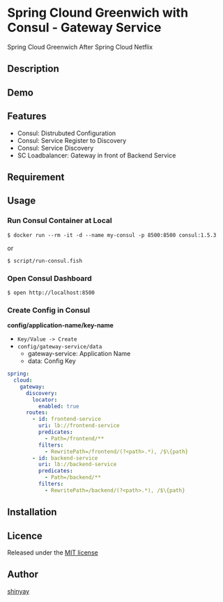 # Spring Clound Greenwich with Consul - Gateway Service

Spring Cloud Greenwich After Spring Cloud Netflix

## Description

## Demo

## Features

- Consul: Distrubuted Configuration
- Consul: Service Register to Discovery
- Consul: Service Discovery
- SC Loadbalancer: Gateway in front of Backend Service

## Requirement

## Usage

### Run Consul Container at Local

```
$ docker run --rm -it -d --name my-consul -p 8500:8500 consul:1.5.3
```
or
```
$ script/run-consul.fish
```

### Open Consul Dashboard

```
$ open http://localhost:8500
```

### Create Config in Consul

**config/application-name/key-name**

- `Key/Value -> Create`
- `config/gateway-service/data`
  - gateway-service: Application Name
  - data: Config Key

```yaml
spring:
  cloud:
    gateway:
      discovery:
        locator:
          enabled: true
      routes:
        - id: frontend-service
          uri: lb://frontend-service
          predicates:
            - Path=/frontend/**
          filters:
            - RewritePath=/frontend/(?<path>.*), /$\{path}
        - id: backend-service
          uri: lb://backend-service
          predicates:
            - Path=/backend/**
          filters:
            - RewritePath=/backend/(?<path>.*), /$\{path}
```

## Installation

## Licence

Released under the [MIT license](https://gist.githubusercontent.com/shinyay/56e54ee4c0e22db8211e05e70a63247e/raw/34c6fdd50d54aa8e23560c296424aeb61599aa71/LICENSE)

## Author

[shinyay](https://github.com/shinyay)
